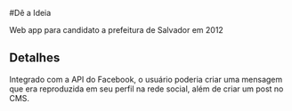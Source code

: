 #Dê a Ideia

Web app para candidato a prefeitura de Salvador em 2012

## Detalhes

Integrado com a API do Facebook, o usuário poderia criar uma mensagem que era reproduzida em seu perfil na rede social, além de criar um post no CMS.
